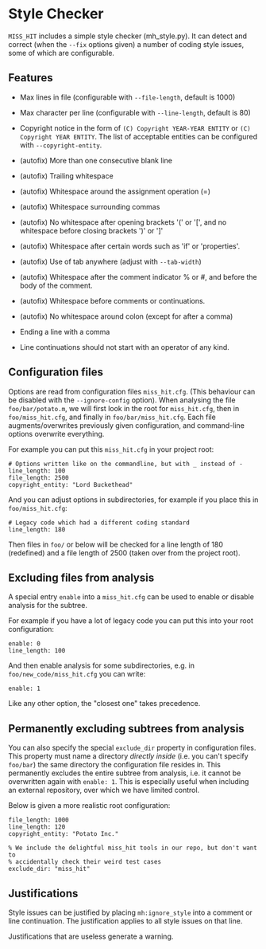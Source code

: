 # Style Checker

`MISS_HIT` includes a simple style checker (mh_style.py). It can
detect and correct (when the `--fix` options given) a number of coding
style issues, some of which are configurable.

## Features

* Max lines in file (configurable with `--file-length`, default is
  1000)

* Max character per line (configurable with `--line-length`, default
  is 80)

* Copyright notice in the form of `(C) Copyright YEAR-YEAR ENTITY` or
  `(C) Copyright YEAR ENTITY`. The list of acceptable entities can be
  configured with `--copyright-entity`.

* (autofix) More than one consecutive blank line

* (autofix) Trailing whitespace

* (autofix) Whitespace around the assignment operation (=)

* (autofix) Whitespace surrounding commas

* (autofix) No whitespace after opening brackets '(' or '[', and no
  whitespace before closing brackets ')' or ']'

* (autofix) Whitespace after certain words such as 'if' or 'properties'.

* (autofix) Use of tab anywhere (adjust with `--tab-width`)

* (autofix) Whitespace after the comment indicator % or #, and before
  the body of the comment.

* (autofix) Whitespace before comments or continuations.

* (autofix) No whitespace around colon (except for after a comma)

* Ending a line with a comma

* Line continuations should not start with an operator of any kind.

## Configuration files

Options are read from configuration files `miss_hit.cfg`. (This
behaviour can be disabled with the `--ignore-config` option). When
analysing the file `foo/bar/potato.m`, we will first look in the root
for `miss_hit.cfg`, then in `foo/miss_hit.cfg`, and finally in
`foo/bar/miss_hit.cfg`. Each file augments/overwrites previously given
configuration, and command-line options overwrite everything.

For example you can put this `miss_hit.cfg` in your project root:

```
# Options written like on the commandline, but with _ instead of -
line_length: 100
file_length: 2500
copyright_entity: "Lord Buckethead"
```

And you can adjust options in subdirectories, for example if you place
this in `foo/miss_hit.cfg`:

```
# Legacy code which had a different coding standard
line_length: 180
```

Then files in `foo/` or below will be checked for a line length of 180
(redefined) and a file length of 2500 (taken over from the project
root).

## Excluding files from analysis

A special entry `enable` into a `miss_hit.cfg` can be used to enable
or disable analysis for the subtree.

For example if you have a lot of legacy code you can put this into
your root configuration:

```
enable: 0
line_length: 100
```

And then enable analysis for some subdirectories, e.g. in
`foo/new_code/miss_hit.cfg` you can write:

```
enable: 1
```

Like any other option, the "closest one" takes precedence.

## Permanently excluding subtrees from analysis

You can also specify the special `exclude_dir` property in
configuration files. This property must name a directory *directly
inside* (i.e. you can't specify `foo/bar`) the same directory the
configuration file resides in. This permanently excludes the entire
subtree from analysis, i.e. it cannot be overwritten again with
`enable: 1`. This is especially useful when including an external
repository, over which we have limited control.

Below is given a more realistic root configuration:
```
file_length: 1000
line_length: 120
copyright_entity: "Potato Inc."

% We include the delightful miss_hit tools in our repo, but don't want to
% accidentally check their weird test cases
exclude_dir: "miss_hit"
```

## Justifications

Style issues can be justified by placing `mh:ignore_style` into a
comment or line continuation. The justification applies to all style
issues on that line.

Justifications that are useless generate a warning.
